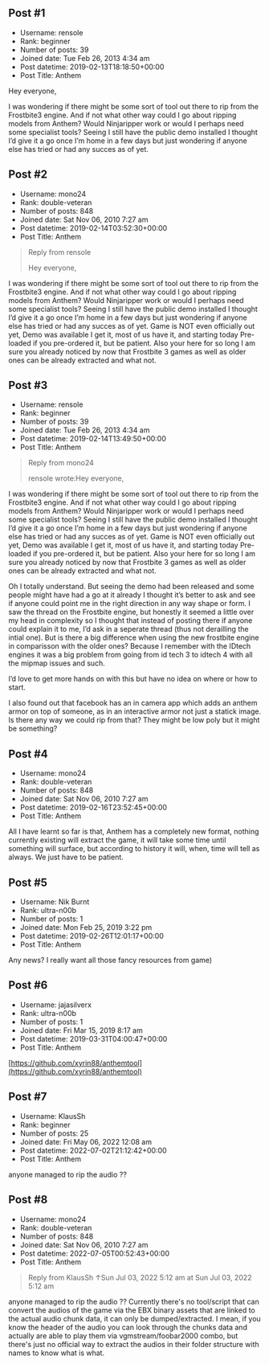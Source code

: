 ## Post #1
- Username: rensole
- Rank: beginner
- Number of posts: 39
- Joined date: Tue Feb 26, 2013 4:34 am
- Post datetime: 2019-02-13T18:18:50+00:00
- Post Title: Anthem

Hey everyone,

I was wondering if there might be some sort of tool out there to rip from the Frostbite3 engine.
And if not what other way could I go about ripping models from Anthem?
Would Ninjaripper work or would I perhaps need some specialist tools?
Seeing I still have the public demo installed I thought I’d give it a go once I’m home in a few days but just wondering if anyone else has tried or had any succes as of yet.
## Post #2
- Username: mono24
- Rank: double-veteran
- Number of posts: 848
- Joined date: Sat Nov 06, 2010 7:27 am
- Post datetime: 2019-02-14T03:52:30+00:00
- Post Title: Anthem

> Reply from rensole
>
> Hey everyone,

I was wondering if there might be some sort of tool out there to rip from the Frostbite3 engine.
And if not what other way could I go about ripping models from Anthem?
Would Ninjaripper work or would I perhaps need some specialist tools?
Seeing I still have the public demo installed I thought I’d give it a go once I’m home in a few days but just wondering if anyone else has tried or had any succes as of yet.
Game is NOT even officially out yet, Demo was available I get it, most of us have it, and starting today Pre-loaded if you pre-ordered it, but be patient.
Also your here for so long I am sure you already noticed by now that Frostbite 3 games as well as older ones can be already extracted and what not.
## Post #3
- Username: rensole
- Rank: beginner
- Number of posts: 39
- Joined date: Tue Feb 26, 2013 4:34 am
- Post datetime: 2019-02-14T13:49:50+00:00
- Post Title: Anthem

> Reply from mono24
>
> rensole wrote:Hey everyone,

I was wondering if there might be some sort of tool out there to rip from the Frostbite3 engine.
And if not what other way could I go about ripping models from Anthem?
Would Ninjaripper work or would I perhaps need some specialist tools?
Seeing I still have the public demo installed I thought I’d give it a go once I’m home in a few days but just wondering if anyone else has tried or had any succes as of yet.
Game is NOT even officially out yet, Demo was available I get it, most of us have it, and starting today Pre-loaded if you pre-ordered it, but be patient.
Also your here for so long I am sure you already noticed by now that Frostbite 3 games as well as older ones can be already extracted and what not.

Oh I totally understand.
But seeing the demo had been released and some people might have had a go at it already I thought it’s better to ask and see if anyone could point me in the right direction in any way shape or form.
I saw the thread on the Frostbite engine, but honestly it seemed a little over my head in complexity so I thought that instead of posting there if anyone could explain it to me, I’d ask in a seperate thread (thus not derailling the intial one).
But is there a big difference when using the new frostbite engine in comparisson with the older ones? Because I remember with the IDtech engines it was a big problem from going from id tech 3 to idtech 4 with all the mipmap issues and such.

I’d love to get more hands on with this but have no idea on where or how to start.

I also found out that facebook has an in camera app which adds an anthem armor on top of someone, as in an interactive armor not just a statick image.
Is there any way we could rip from that? They might be low poly but it might be something?
## Post #4
- Username: mono24
- Rank: double-veteran
- Number of posts: 848
- Joined date: Sat Nov 06, 2010 7:27 am
- Post datetime: 2019-02-16T23:52:45+00:00
- Post Title: Anthem

All I have learnt so far is that, Anthem has a completely new format, nothing currently existing will extract the game, it will take some time until something will surface, but according to history it will, when, time will tell as always.
We just have to be patient.
## Post #5
- Username: Nik Burnt
- Rank: ultra-n00b
- Number of posts: 1
- Joined date: Mon Feb 25, 2019 3:22 pm
- Post datetime: 2019-02-26T12:01:17+00:00
- Post Title: Anthem

Any news? I really want all those fancy resources from game)
## Post #6
- Username: jajasilverx
- Rank: ultra-n00b
- Number of posts: 1
- Joined date: Fri Mar 15, 2019 8:17 am
- Post datetime: 2019-03-31T04:00:47+00:00
- Post Title: Anthem

[https://github.com/xyrin88/anthemtool](https://github.com/xyrin88/anthemtool)
## Post #7
- Username: KlausSh
- Rank: beginner
- Number of posts: 25
- Joined date: Fri May 06, 2022 12:08 am
- Post datetime: 2022-07-02T21:12:42+00:00
- Post Title: Anthem

anyone managed to rip the audio ??
## Post #8
- Username: mono24
- Rank: double-veteran
- Number of posts: 848
- Joined date: Sat Nov 06, 2010 7:27 am
- Post datetime: 2022-07-05T00:52:43+00:00
- Post Title: Anthem

> Reply from KlausSh ↑Sun Jul 03, 2022 5:12 am at Sun Jul 03, 2022 5:12 am
>
> 
anyone managed to rip the audio ??
Currently there's no tool/script that can convert the audios of the game via the EBX binary assets that are linked to the actual audio chunk data, it can only be dumped/extracted.
I mean, if you know the header of the audio you can look through the chunks data and actually are able to play them via vgmstream/foobar2000 combo, but there's just no official way to extract the audios in their folder structure with names to know what is what.
